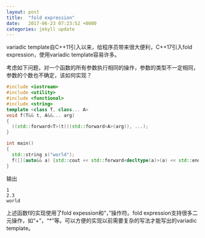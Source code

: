 ```yaml
---
layout: post
title:  "fold expression"
date:   2017-06-23 07:23:52 +0000
categories: jekyll update
---
```

variadic template自C++11引入以来，给程序员带来很大便利，C\++17引入fold expression，使用variadic template容易许多。

考虑如下问题，对一个函数的所有参数执行相同的操作，参数的类型不一定相同，参数的个数也不确定，该如何实现？


```cpp
#include <iostream>
#include <utility>
#include <functional>
#include <string>
template <class T, class... A>
void f(T&& t, A&&... arg)
{
  ((std::forward<T>(t))(std::forward<A>(arg)), ...);
}

int main()
{
  std::string s("world");
  f([](auto&& a) {std::cout << std::forward<decltype(a)>(a) << std::endl; }, 1, 2.3, s);
}

```
输出
```
1
2.3
world
```
上述函数f的实现使用了fold expession和“，”操作符。fold expression支持很多二元操作，如“+”，“*”等。可以方便的实现以前需要复杂的写法才能写出的variadic template。